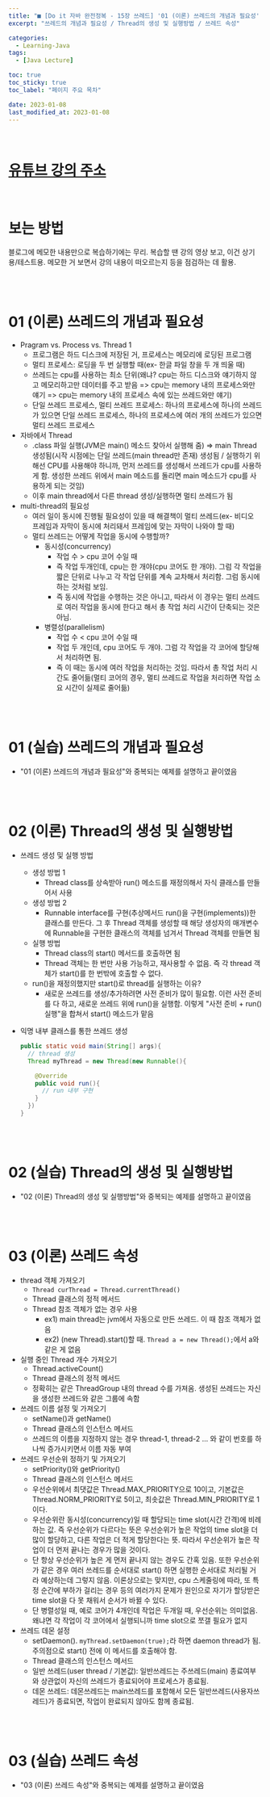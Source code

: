 ```yaml
---
title: "■ [Do it 자바 완전정복 - 15장 쓰레드] '01 (이론) 쓰레드의 개념과 필요성' ~ '03 (실습) 쓰레드 속성'"
excerpt: "쓰레드의 개념과 필요성 / Thread의 생성 및 실행방법 / 쓰레드 속성"

categories:
  - Learning-Java
tags:
  - [Java Lecture]

toc: true
toc_sticky: true
toc_label: "페이지 주요 목차"

date: 2023-01-08
last_modified_at: 2023-01-08
---
```


<br>

# [유튜브 강의 주소](https://www.youtube.com/watch?v=vKgDXrN5zAQ&list=PLR9w0n2BH7rci0nw5SGiYN0-Ded98-Ew5)

<br>

# 보는 방법

블로그에 메모한 내용만으로 복습하기에는 무리. 복습할 땐 강의 영상 보고, 이건 상기용/테스트용. 메모한 거 보면서 강의 내용이 떠오르는지 등을 점검하는 데 활용.

<br><br>

# 01 (이론) 쓰레드의 개념과 필요성

- Pragram vs. Process vs. Thread 1
  - 프로그램은 하드 디스크에 저장된 거, 프로세스는 메모리에 로딩된 프로그램
  - 멀티 프로세스: 로딩을 두 번 실행할 때(ex- 한글 파일 창을 두 개 띄울 때)
  - 쓰레드는 cpu를 사용하는 최소 단위(왜냐? cpu는 하드 디스크와 얘기하지 않고 메모리하고만 데이터를 주고 받음 => cpu는 memory 내의 프로세스와만 얘기 => cpu는 memory 내의 프로세스 속에 있는 쓰레드와만 얘기)
  - 단일 쓰레드 프로세스, 멀티 쓰레드 프로세스: 하나의 프로세스에 하나의 쓰레드가 있으면 단일 쓰레드 프로세스, 하나의 프로세스에 여러 개의 쓰레드가 있으면 멀티 쓰레드 프로세스
- 자바에서 Thread
  - .class 파일 실행(JVM은 main() 메소드 찾아서 실행해 줌) => main Thread 생성됨(시작 시점에는 단일 쓰레드(main thread만 존재) 생성됨 / 실행하기 위해선 CPU를 사용해야 하니까, 먼저 쓰레드를 생성해서 쓰레드가 cpu를 사용하게 함. 생성한 쓰레드 위에서 main 메소드를 돌리면 main 메소드가 cpu를 사용하게 되는 것임)
  - 이후 main thread에서 다른 thread 생성/실행하면 멀티 쓰레드가 됨
- multi-thread의 필요성
  - 여러 일이 동시에 진행될 필요성이 있을 때 해결책이 멀티 쓰레드(ex- 비디오 프레임과 자막이 동시에 처리돼서 프레임에 맞는 자막이 나와야 할 때)
  - 멀티 쓰레드는 어떻게 작업을 동시에 수행할까?
    - 동시성(concurrency)
      - 작업 수 > cpu 코어 수일 때
      - 즉 작업 두개인데, cpu는 한 개야(cpu 코어도 한 개야). 그럼 각 작업을 짧은 단위로 나누고 각 작업 단위를 계속 교차해서 처리함. 그럼 동시에 하는 것처럼 보임.
      - 즉 동시에 작업을 수행하는 것은 아니고, 따라서 이 경우는 멀티 쓰레드로 여러 작업을 동시에 한다고 해서 총 작업 처리 시간이 단축되는 것은 아님.
    - 병렬성(parallelism)
      - 작업 수 < cpu 코어 수일 때
      - 작업 두 개인데, cpu 코어도 두 개야. 그럼 각 작업을 각 코어에 할당해서 처리하면 됨.
      - 즉 이 때는 동시에 여러 작업을 처리하는 것임. 따라서 총 작업 처리 시간도 줄어듦(멀티 코어의 경우, 멀티 쓰레드로 작업을 처리하면 작업 소요 시간이 실제로 줄어듦)

<br><br>

# 01 (실습) 쓰레드의 개념과 필요성

- "01 (이론) 쓰레드의 개념과 필요성"와 중복되는 예제를 설명하고 끝이였음

<br><br>

# 02 (이론) Thread의 생성 및 실행방법

- 쓰레드 생성 및 실행 방법
  - 생성 방법 1
    - Thread class를 상속받아 run() 메소드를 재정의해서 자식 클래스를 만들어서 사용
  - 생성 방법 2
    - Runnable interface를 구현(추상메서드 run()을 구현(implements))한 클래스를 만든다. 그 후 Thread 객체를 생성할 때 해당 생성자의 매개변수에 Runnable을 구현한 클래스의 객체를 넘겨서 Thread 객체를 만들면 됨
  - 실행 방법
    - Thread class의 start() 메서드를 호출하면 됨
    - Thread 객체는 한 번만 사용 가능하고, 재사용할 수 없음. 즉 각 thread 객체가 start()를 한 번밖에 호출할 수 없다.
  - run()을 재정의했지만 start()로 thread를 실행하는 이유?
    - 새로운 쓰레드를 생성/추가하려면 사전 준비가 많이 필요함. 이런 사전 준비를 다 하고, 새로운 쓰레드 위에 run()을 실행함. 이렇게 "사전 준비 + run() 실행"을 합쳐서 start() 메소드가 맡음
- 익명 내부 클래스를 통한 쓰레드 생성

  ```java
  public static void main(String[] args){
    // thread 생성
    Thread myThread = new Thread(new Runnable(){

      @Override
      public void run(){
        // run 내부 구현
      }
    })
  }
  ```

<br><br>

# 02 (실습) Thread의 생성 및 실행방법

- "02 (이론) Thread의 생성 및 실행방법"와 중복되는 예제를 설명하고 끝이였음

<br><br>

# 03 (이론) 쓰레드 속성

- thread 객체 가져오기
  - `Thread curThread = Thread.currentThread()`
  - Thread 클래스의 정적 메서드
  - Thread 참조 객체가 없는 경우 사용
    - ex1) main thread는 jvm에서 자동으로 만든 쓰레드. 이 때 참조 객체가 없음
    - ex2) (new Thread).start()할 때. `Thread a = new Thread();`에서 a와 같은 게 없음
- 실행 중인 Thread 개수 가져오기
  - Thread.activeCount()
  - Thread 클래스의 정적 메서드
  - 정확히는 같은 ThreadGroup 내의 thread 수를 가져옴. 생성된 쓰레드는 자신을 생성한 쓰레드와 같은 그룹에 속함
- 쓰레드 이름 설정 및 가져오기
  - setName()과 getName()
  - Thread 클래스의 인스턴스 메서드
  - 쓰레드의 이름을 지정하지 않는 경우 thread-1, thread-2 ... 와 같이 번호를 하나씩 증가시키면서 이름 자동 부여
- 쓰레드 우선순위 정하기 및 가져오기
  - setPriority()와 getPriority()
  - Thread 클래스의 인스턴스 메서드
  - 우선순위에서 최댓값은 Thread.MAX_PRIORITY으로 10이고, 기본값은 Thread.NORM_PRIORITY로 5이고, 최솟값은 Thread.MIN_PRIORITY로 1이다.
  - 우선순위란 동시성(concurrency)일 때 할당되는 time slot(시간 간격)에 비례하는 값. 즉 우선순위가 다르다는 뜻은 우선순위가 높은 작업의 time slot을 더 많이 할당하고, 다른 작업은 더 적게 할당한다는 뜻. 따라서 우선순위가 높은 작업이 더 먼저 끝나는 경우가 많을 것이다.
  - 단 항상 우선순위가 높은 게 먼저 끝나지 않는 경우도 간혹 있음. 또한 우선순위가 같은 경우 여러 쓰레드를 순서대로 start() 하면 실행한 순서대로 처리될 거라 예상하는데 그렇지 않음. 이론상으로는 맞지만, cpu 스케줄링에 따라, 또 특정 순간에 부하가 걸리는 경우 등의 여러가지 문제가 원인으로 자기가 할당받은 time slot을 다 못 채워서 순서가 바뀔 수 있다.
  - 단 병렬성일 때, 예로 코어가 4개인데 작업은 두개일 때, 우선순위는 의미없음. 왜냐면 각 작업이 각 코어에서 실행되니까 time slot으로 쪼갤 필요가 없지
- 쓰레드 데몬 설정
  - setDaemon(). `myThread.setDaemon(true);`라 하면 daemon thread가 됨. 주의점으로 start() 전에 이 메서드를 호출해야 함.
  - Thread 클래스의 인스턴스 메서드
  - 일반 쓰레드(user thread / 기본값): 일반쓰레드는 주쓰레드(main) 종료여부와 상관없이 자신의 쓰레드가 종료되어야 프로세스가 종료됨.
  - 데몬 쓰레드: 데몬쓰레드는 main쓰레드를 포함해서 모든 일반쓰레드(사용자쓰레드)가 종료되면, 작업이 완료되지 않아도 함께 종료됨.

<br><br>

# 03 (실습) 쓰레드 속성

- "03 (이론) 쓰레드 속성"와 중복되는 예제를 설명하고 끝이였음
